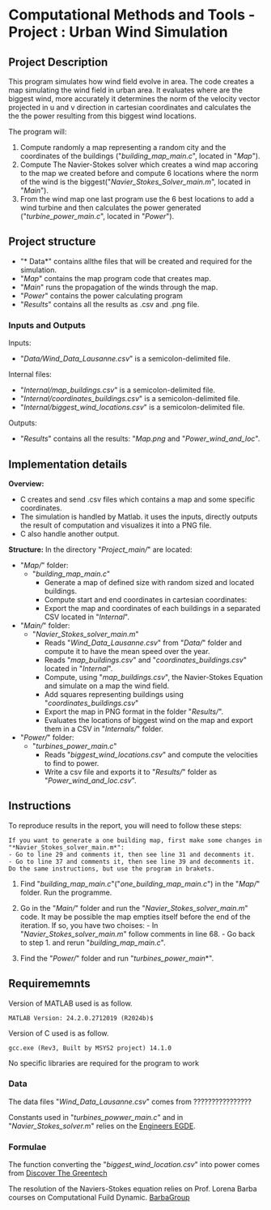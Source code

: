 # Computational Methods and Tools - Project : Urban Wind Simulation

## Project Description 

This program simulates how wind field evolve in area. The code creates a map simulating the wind field in urban area. It evaluates where are the biggest wind, more accurately it determines the norm of the velocity vector projected in u and v direction in cartesian coordinates and calculates the the the power resulting  from this biggest wind locations.

The program will:
1. Compute randomly a map representing a random city and the coordinates of the buildings ("*building_map_main.c*", located in "*Map*").
2. Compute The Navier-Stokes solver which creates a wind map accoring to the map we created before and compute 6 locations where the norm of the wind is the biggest("*Navier_Stokes_Solver_main.m*", located in "*Main*"). 
3. From the wind map one last program use the 6 best locations to add a wind turbine and then calculates the power generated ("*turbine_power_main.c*", located in "*Power*"). 

## Project structure

- "* Data*" contains allthe files that will be created and required for the simulation.  
- "*Map*" contains the map program code that creates map.
- "*Main*" runs the propagation of the winds through the map.
- "*Power*" contains the power calculating program
- "*Results*" contains all the results as .csv and .png file. 

### Inputs and Outputs

Inputs:
- "*Data/Wind_Data_Lausanne.csv*" is a semicolon-delimited file.

Internal files:
- "*Internal/map_buildings.csv*" is a semicolon-delimited file.
- "*Internal/coordinates_buildings.csv*" is a semicolon-delimited file.
- "*Internal/biggest_wind_locations.csv*" is a semicolon-delimited file.

Outputs:
- "*Results*" contains all the results: "*Map.png* and "*Power_wind_and_loc*".

## Implementation details

**Overview:**
- C creates and send .csv files which contains a map and some specific coordinates.
- The simulation is handled by Matlab. it uses the inputs, directly outputs the result of computation and visualizes it into a PNG file.
- C also handle another output.

**Structure:** In the directory "*Project_main/*" are located:
- "*Map/*" folder:
    - "*building_map_main.c*"
        - Generate a map of defined size with random sized and located buildings.
        - Compute start and end coordinates in cartesian coordinates: 
        - Export the map and coordinates of each buildings in a separated CSV located in "*Internal*".
- "*Main/*" folder:
    - "*Navier_Stokes_solver_main.m*" 
        - Reads "*Wind_Data_Lausanne.csv*" from "*Data/*" folder and compute it to have the mean speed over the year.
        - Reads "*map_buildings.csv*" and "*coordinates_buildings.csv*" located in "*Internal*".
        - Compute, using "*map_buildings.csv*", the Navier-Stokes Equation and simulate on a map the wind field. 
        - Add squares representing buildings using "*coordinates_buildings.csv*"
        - Export the map in PNG format in the folder "*Results/*".
        - Evaluates the locations of biggest wind on the map and export them in a CSV in    "*Internals/*" folder. 
- "*Power/*" folder:
    - "*turbines_power_main.c*"
        - Reads "*biggest_wind_locations.csv*" and compute the velocities to find to power.
        - Write a csv file and exports it to "*Results/*" folder as "*Power_wind_and_loc.csv*".

## Instructions

To reproduce results in the report, you will need to follow these steps:

``````
If you want to generate a one building map, first make some changes in "*Navier_Stokes_solver_main.m*":
- Go to line 29 and comments it, then see line 31 and decomments it.
- Go to line 37 and comments it, then see line 39 and decomments it.
Do the same instructions, but use the program in brakets. 
``````

1. Find "*building_map_main.c*"("*one_building_map_main.c*") in the "*Map/*" folder. Run the programme.

2. Go in the "*Main/*" folder and run the "*Navier_Stokes_solver_main.m*" code. 
It may be possible the map empties itself before the end of the iteration. 
If so, you have two choises:
                - In "*Navier_Stokes_solver_main.m*" follow comments in line 68.
                - Go back to step 1. and rerun "*building_map_main.c*".  

3. Find the "*Power/*" folder and run "*turbines_power_main**". 



## Requirememnts

Version of MATLAB used is as follow.
```
MATLAB Version: 24.2.0.2712019 (R2024b)$

```
Version of C used is as follow.
```
gcc.exe (Rev3, Built by MSYS2 project) 14.1.0

```
No specific libraries are required for the program to work

### Data

The data files "*Wind_Data_Lausanne.csv*" comes from ????????????????

Constants used in "*turbines_powwer_main.c*" and in "*Navier_Stokes_solver.m*" relies on the [Engineers EGDE](https://www.engineersedge.com/physics/viscosity_of_air_dynamic_and_kinematic_14483.htm).

### Formulae

The function converting the "*biggest_wind_location.csv*" into power comes from [Discover The Greentech](https://www.discoverthegreentech.com/enr/energie-eolienne/puissance/)

The resolution of the Naviers-Stokes equation relies on Prof. Lorena Barba courses on Computational Fuild Dynamic. [BarbaGroup](https://github.com/barbagroup/CFDPython)
